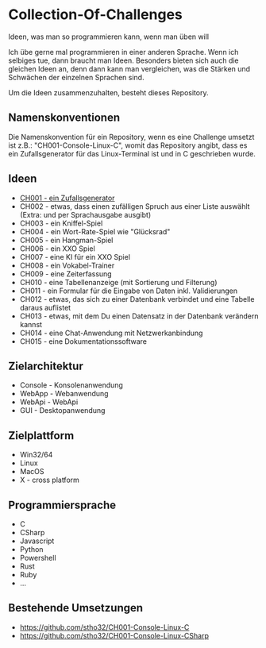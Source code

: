 # Collection-Of-Challenges
Ideen, was man so programmieren kann, wenn man üben will

Ich übe gerne mal programmieren in einer anderen Sprache. Wenn ich selbiges tue, dann braucht man Ideen. Besonders bieten sich auch die gleichen Ideen an, denn dann kann man vergleichen, was die Stärken und Schwächen der einzelnen Sprachen sind. 

Um die Ideen zusammenzuhalten, besteht dieses Repository.

## Namenskonventionen

Die Namenskonvention für ein Repository, wenn es eine Challenge umsetzt ist z.B.:
"CH001-Console-Linux-C", womit das Repository angibt, dass es ein Zufallsgenerator für das Linux-Terminal ist und in C geschrieben wurde.

## Ideen

- [CH001 - ein Zufallsgenerator](CH001.md)
- CH002 - etwas, dass einen zufälligen Spruch aus einer Liste auswählt (Extra: und per Sprachausgabe ausgibt)
- CH003 - ein Kniffel-Spiel
- CH004 - ein Wort-Rate-Spiel wie "Glücksrad"
- CH005 - ein Hangman-Spiel
- CH006 - ein XXO Spiel
- CH007 - eine KI für ein XXO Spiel
- CH008 - ein Vokabel-Trainer
- CH009 - eine Zeiterfassung
- CH010 - eine Tabellenanzeige (mit Sortierung und Filterung)
- CH011 - ein Formular für die Eingabe von Daten inkl. Validierungen
- CH012 - etwas, das sich zu einer Datenbank verbindet und eine Tabelle daraus auflistet
- CH013 - etwas, mit dem Du einen Datensatz in der Datenbank verändern kannst
- CH014 - eine Chat-Anwendung mit Netzwerkanbindung
- CH015 - eine Dokumentationssoftware

## Zielarchitektur

- Console - Konsolenanwendung
- WebApp - Webanwendung
- WebApi - WebApi
- GUI - Desktopanwendung

## Zielplattform

- Win32/64
- Linux
- MacOS
- X - cross platform

## Programmiersprache

- C
- CSharp
- Javascript
- Python
- Powershell 
- Rust
- Ruby
- ...


## Bestehende Umsetzungen

  - https://github.com/stho32/CH001-Console-Linux-C
  - https://github.com/stho32/CH001-Console-Linux-CSharp
